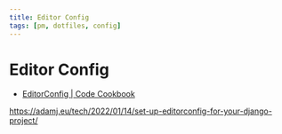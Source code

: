```yaml
---
title: Editor Config
tags: [pm, dotfiles, config]
---
```


Editor Config
=============

- [EditorConfig | Code Cookbook](https://michaelcurrin.github.io/code-cookbook/recipes/other/editor-config.html)

https://adamj.eu/tech/2022/01/14/set-up-editorconfig-for-your-django-project/
